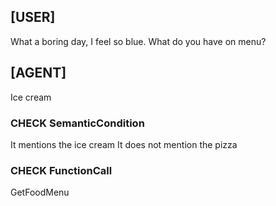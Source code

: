 ## [USER]
What a boring day, I feel so blue. What do you have on menu?

## [AGENT]
Ice cream

### CHECK SemanticCondition
It mentions the ice cream
It does not mention the pizza

### CHECK FunctionCall
GetFoodMenu